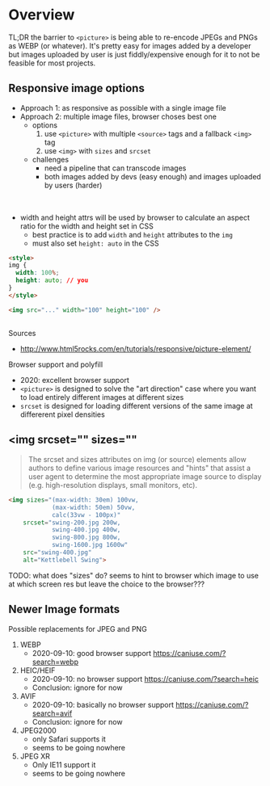 # Overview

TL;DR the barrier to `<picture>` is being able to re-encode JPEGs and PNGs as
WEBP (or whatever). It's pretty easy for images added by a developer but images
uploaded by user is just fiddly/expensive enough for it to not be feasible for
most projects.

## Responsive image options

* Approach 1: as responsive as possible with a single image file
* Approach 2: multiple image files, browser choses best one
    * options
        1. use `<picture>` with multiple `<source>` tags and a fallback `<img>` tag
        2. use `<img>` with `sizes` and `srcset`
    * challenges
        * need a pipeline that can transcode images
        * both images added by devs (easy enough) and images uploaded by users (harder)

## <img>

* width and height attrs will be used by browser to calculate an aspect ratio for the width and height set in CSS
    * best practice is to add `width` and `height` attributes to the `img`
    * must also set `height: auto` in the CSS

```html
<style>
img {
  width: 100%;
  height: auto; // you
}
</style>

<img src="..." width="100" height="100" />
```

## <picture>

Sources

* http://www.html5rocks.com/en/tutorials/responsive/picture-element/

Browser support and polyfill

* 2020: excellent browser support
* `<picture>` is designed to solve the "art direction" case where you want to load entirely different images at different sizes
* `srcset` is designed for loading different versions of the same image at differerent pixel densities

## <img srcset="" sizes=""

> The srcset and sizes attributes on img (or source) elements allow authors to
> define various image resources and "hints" that assist a user agent to
> determine the most appropriate image source to display (e.g. high-resolution
> displays, small monitors, etc).

```html
<img sizes="(max-width: 30em) 100vw,
            (max-width: 50em) 50vw,
            calc(33vw - 100px)"
    srcset="swing-200.jpg 200w,
            swing-400.jpg 400w,
            swing-800.jpg 800w,
            swing-1600.jpg 1600w"
    src="swing-400.jpg"
    alt="Kettlebell Swing">
```

TODO: what does "sizes" do?
	seems to hint to browser which image to use at which screen res but leave the choice to the browser???

## Newer Image formats

Possible replacements for JPEG and PNG

1. WEBP
    * 2020-09-10: good browser support https://caniuse.com/?search=webp
2. HEIC/HEIF
    * 2020-09-10: no browser support https://caniuse.com/?search=heic
    * Conclusion: ignore for now
3. AVIF
    * 2020-09-10: basically no browser support https://caniuse.com/?search=avif
    * Conclusion: ignore for now
4. JPEG2000
    * only Safari supports it
    * seems to be going nowhere
5. JPEG XR
    * Only IE11 support it
    * seems to be going nowhere

